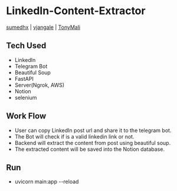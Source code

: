 # LinkedIn-Content-Extractor

[sumedhx](https://github.com/sumedhx) | [vjangale](https://github.com/vjangale) | [TonyMali](https://github.com/TonyMali)

## Tech Used
- LinkedIn
- Telegram Bot
- Beautiful Soup
- FastAPI
- Server(Ngrok, AWS)
- Notion
- selenium

## Work Flow
- User can copy LinkedIn post url and share it to the telegram bot. 
- The Bot will check if is a valid linkedin link or not.
- Backend will extract the content from post using beautiful soup.
- The extracted content will be saved into the Notion database.

## Run
- uvicorn main:app --reload

